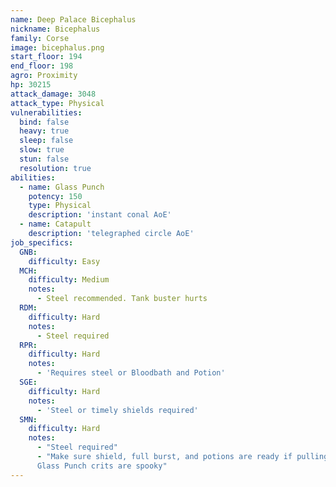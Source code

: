 ```yaml
---
name: Deep Palace Bicephalus
nickname: Bicephalus
family: Corse
image: bicephalus.png
start_floor: 194
end_floor: 198
agro: Proximity
hp: 30215
attack_damage: 3048
attack_type: Physical
vulnerabilities:
  bind: false
  heavy: true
  sleep: false
  slow: true
  stun: false
  resolution: true
abilities:
  - name: Glass Punch
    potency: 150
    type: Physical
    description: 'instant conal AoE'
  - name: Catapult
    description: 'telegraphed circle AoE'
job_specifics:
  GNB:
    difficulty: Easy
  MCH:
    difficulty: Medium
    notes:
      - Steel recommended. Tank buster hurts
  RDM:
    difficulty: Hard
    notes:
      - Steel required
  RPR:
    difficulty: Hard
    notes:
      - 'Requires steel or Bloodbath and Potion'
  SGE:
    difficulty: Hard
    notes:
      - 'Steel or timely shields required'
  SMN:
    difficulty: Hard
    notes:
      - "Steel required"
      - "Make sure shield, full burst, and potions are ready if pulling, as
      Glass Punch crits are spooky"
---
```

